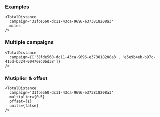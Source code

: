 ### Examples

```
<TotalDistance
  campaign='31fde560-dc11-43ca-9696-e373818208a3'
  miles
/>
```

### Multiple campaigns

```
<TotalDistance
  campaign={['31fde560-dc11-43ca-9696-e373818208a3', 'e5e9b4eb-b97c-415d-b324-004708c0bd38']}
/>
```

### Mutiplier & offset

```
<TotalDistance
  campaign='31fde560-dc11-43ca-9696-e373818208a3'
  multiplier={0.5}
  offset={1}
  units={false}
/>
```
